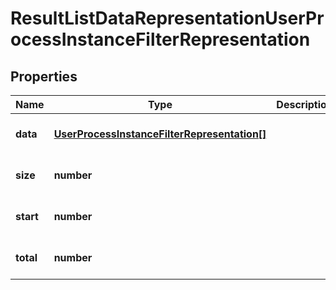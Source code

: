 # ResultListDataRepresentationUserProcessInstanceFilterRepresentation

## Properties
Name | Type | Description | Notes
------------ | ------------- | ------------- | -------------
**data** | [**UserProcessInstanceFilterRepresentation[]**](UserProcessInstanceFilterRepresentation.md) |  | [optional] [default to null]
**size** | **number** |  | [optional] [default to null]
**start** | **number** |  | [optional] [default to null]
**total** | **number** |  | [optional] [default to null]


